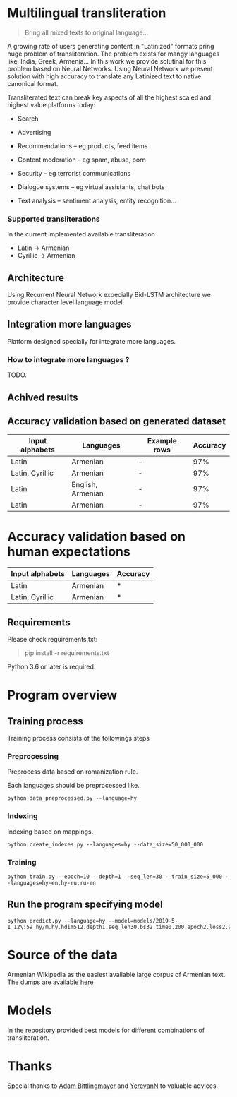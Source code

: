 # Multilingual transliteration

> Bring all mixed texts to original language…

A growing rate of users generating content in "Latinized" formats pring huge problem of transliteration. The problem exists for mangy languages like, India, Greek, Armenia...
In this work we provide solutinal for this problem based on Neural Networks.
Using Neural Network we present solution with high accuracy to translate any Latinized text to native canonical format.

Transliterated text can break key aspects of all the highest scaled and highest value platforms today:

- Search

- Advertising

- Recommendations – eg products, feed items

- Content moderation – eg spam, abuse, porn

- Security – eg terrorist communications

- Dialogue systems – eg virtual assistants, chat bots

- Text analysis – sentiment analysis, entity recognition…

### Supported transliterations
In the current implemented available transliteration 
- Latin -> Armenian
- Cyrillic -> Armenian


## Architecture

Using Recurrent Neural Network expecially Bid-LSTM architecture we provide character level language model.

## Integration more languages

Platform designed specially for integrate more languages.

### How to integrate more languages ?

TODO.

## Achived results

## Accuracy validation based on generated dataset

| Input alphabets |   Languages   | Example rows |  Accuracy |
| --------------- | ------------- | -------- |-------- |
|     Latin       |   Armenian    |  -  | 97%   |
| Latin, Cyrillic |   Armenian    |  -  | 97%   |
|     Latin       |   English, Armenian    |  -  | 97%   |
|     Latin       |   Armenian    |  -  | 97%   |

# Accuracy validation based on human expectations

| Input alphabets | Languages | Accuracy |
| --------------- | --------- | -------- |
|     Latin       | Armenian  |    *     |
| Latin, Cyrillic | Armenian  |    *   |


## Requirements

Please check requirements.txt:

> pip install -r requirements.txt

Python 3.6 or later is required.

# Program overview


## Training process

Training process consists of the followings steps

### Preprocessing

Preprocess data based on romanization rule.<br>

Each languages should be preprocessed like.
 
    python data_preprocessed.py --language=hy


### Indexing
Indexing based on mappings.

    python create_indexes.py --languages=hy --data_size=50_000_000

### Training
 
    python train.py --epoch=10 --depth=1 --seq_len=30 --train_size=5_000 --languages=hy-en,hy-ru,ru-en

## Run the program specifying model

    python predict.py --language=hy --model=models/2019-5-1_12\:59_hy/m.hy.hdim512.depth1.seq_len30.bs32.time0.200.epoch2.loss2.908.h5

# Source of the data

Armenian Wikipedia as the easiest available large corpus of Armenian text. The dumps are available [here](https://dumps.wikimedia.org/hywiki)

# Models

In the repository provided best models for different combinations of transliteration.


# Thanks
Special thanks to [Adam Bittlingmayer](https://www.linkedin.com/in/bittlingmayer) and [YerevanN](http://yerevann.github.io/) to valuable advices.